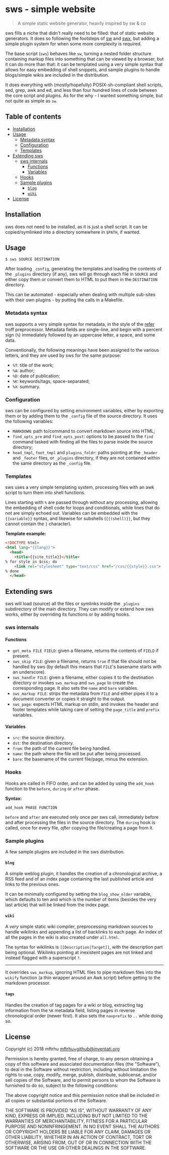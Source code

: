 # sws - simple website

> A simple static website generator, heavily inspired by sw & co

sws fills a niche that didn't really need to be filled: that of static website generators.  It does so following the footsteps of [sw][sw] and [swx][swx], but adding a simple plugin system for when some more complexity is required.

The base script (`sws`) behaves like `sw`, turning a nested folder structure containing markup files into something that can be viewed by a browser, but it can do more than that: it can be templated using a very simple syntax that allows for easy embedding of shell snippets, and sample plugins to handle blogs/simple wikis are included in the distribution.

It does everything with (mostly/hopefully) POSIX-sh-compliant shell scripts, sed, grep, awk and ed, and less than four hundred lines of code between the core script and plugins. As for the why - I wanted something simple, but not quite as simple as `sw`.

[sw]: https://github.com/jroimartin/sw
[swx]: https://3hg.fr/swx/swx_en.html

## Table of contents

- [Installation](#installation)
- [Usage](#usage)
  - [Metadata syntax](#metadata-syntax)
  - [Configuration](#configuration)
  - [Templates](#templates)
- [Extending sws](#extending-sws)
  - [sws internals](#sws-internals)
    - [Functions](#functions)
    - [Variables](#variables)
  - [Hooks](#hooks)
  - [Sample plugins](#sample-plugins)
    - [`blog`](#blog)
    - [`wiki`](#wiki)
- [License](#license)

## Installation

sws does not need to be installed, as it is just a shell script.  It can be copied/symlinked into a directory somewhere in `$PATH`, if wanted.


## Usage

```shell
$ sws SOURCE DESTINATION
```

After loading `_config`, generating the templates and loading the contents of the `_plugins` directory (if any), sws will go through each file in `SOURCE` and either copy them or convert them to HTML to put them in the `DESTINATION` directory.

This can be automated - especially when dealing with multiple sub-sites with their own plugins - by putting the calls in a Makefile.


### Metadata syntax

sws supports a very simple syntax for metadata, in the style of the [refer][refer] troff preprocessor. Metadata fields are single-line, and begin with a percent sign (`%`) immediately followed by an uppercase letter, a space, and some data.

Conventionally, the following meanings have been assigned to the various letters, and they are used by sws for the same purpose:

- `%T`: title of the work;
- `%A`: author;
- `%D`: date of publication;
- `%K`: keywords/tags, space-separated;
- `%X`: summary.

[refer]: https://en.wikipedia.org/wiki/Refer_%28software%29


### Configuration

sws can be configured by setting environment variables, either by exporting them or by adding them to the `_config` file of the source directory. It uses the following variables:

- `MARKDOWN`: path to/command to convert markdown source into HTML;
- `find_opts_pre` and `find_opts_post`: options to be passed to the `find` command tasked with finding all the files to parse inside the source directory;
- `head_tmpl`, `foot_tmpl` and `plugins_foldr`: paths pointing at the `_header` and `_footer` files, or `_plugins` directory, if they are not contained within the same directory as the `_config` file.


### Templates

sws uses a very simple templating system, processing files with an awk script to turn them into shell functions.

Lines starting with `%` are passed through without any processing, allowing the embedding of shell code for loops and conditionals, while lines that do not are simply echoed out.  Variables can be embedded with the `{{variable}}` syntax, and likewise for subshells (`{{(shell)}}`, but they cannot contain the `}` character).

**Template example:**

```html
<!DOCTYPE html>
<html lang="{{lang}}">
  <head>
    <title>{{site_title}}</title>
% for style in $css; do
    <link rel="stylesheet" type="text/css" href="/css/{{style}}.css">
% done
  </head>
```


## Extending sws

sws will load (source) all the files or symlinks inside the `_plugins` subdirectory of the main directory.  They can modify or extend how sws works, either by overriding its functions or by adding hooks.

### sws internals

#### Functions

- `get_meta FILE FIELD`: given a filename, returns the contents of `FIELD` if present.
- `sws_skip FILE`: given a filename, returns `true` if that file should not be handled by sws (by default this means that `FILE`'s basename starts with an underscore).
- `sws_handle FILE`: given a filename, either copies it to the destination directory or invokes `sws_markup` and `sws_page` to create the corresponding page. It also sets the `name` and `bare` variables.
- `sws_markup FILE`: strips the metadata from `FILE` and either pipes it to a document converter or copies it straight to the output.
- `sws_page`: expects HTML markup on stdin, and invokes the header and footer templates while taking care of setting the `page_title` and `prefix` variables.

#### Variables

- `src`: the source directory.
- `dst`: the destination directory.
- `from`: the path of the current file being handled.
- `name`: the path where the file will be put after being processed.
- `bare`: the basename of the current file/page, minus the extension.


### Hooks

Hooks are called in FIFO order, and can be added by using the `add_hook` function to the `before`, `during` or `after` phase.

**Syntax:**

```shell
add_hook PHASE FUNCTION
```

`before` and `after` are executed only once per sws call, immediately before and after processing the files in the source directory.  The `during` hook is called, once for every file, *after* copying the file/creating a page from it.


### Sample plugins

A few sample plugins are included in the sws distribution.

#### `blog`

A simple weblog plugin, it handles the creation of a chronological archive, a RSS feed and of an index page containing the last published article and links to the previous ones.

It can be minimally configured by setting the `blog_show_older` variable, which defaults to ten and which is the number of items (besides the very last article) that will be linked from the index page.

#### `wiki`

A *very* simple static wiki compiler, preprocessing markdown sources to handle wikilinks and appending a list of backlinks to each page. An index of all the pages in the wiki is also created under `all.html`.

The syntax for wikilinks is `[[Description|Target]]`, with the description part being optional. Wikilinks pointing at inexistent pages are not linked and instead flagged with a superscript `?`.

---

It overrides `sws_markup`, ignoring HTML files to pipe markdown files into the `wikify` function (a thin wrapper around an Awk script) before getting to the markdown processor.

#### `tags`

Handles the creation of tag pages for a wiki or blog, extracting tag information from the `%K` metadata field, listing pages in reverse chronological order (newer first).  It also sets the `navprefix` to `..` while doing so.


## License

Copyright (c) 2018 mftrhu <mftrhu+github@inventati.org>

Permission is hereby granted, free of charge, to any person obtaining a copy of this software and associated documentation files (the "Software"), to deal in the Software without restriction, including without limitation the rights to use, copy, modify, merge, publish, distribute, sublicense, and/or sell
copies of the Software, and to permit persons to whom the Software is furnished to do so, subject to the following conditions:

The above copyright notice and this permission notice shall be included in all copies or substantial portions of the Software.

THE SOFTWARE IS PROVIDED "AS IS", WITHOUT WARRANTY OF ANY KIND, EXPRESS OR IMPLIED, INCLUDING BUT NOT LIMITED TO THE WARRANTIES OF MERCHANTABILITY, FITNESS FOR A PARTICULAR PURPOSE AND NONINFRINGEMENT. IN NO EVENT SHALL THE AUTHORS OR COPYRIGHT HOLDERS BE LIABLE FOR ANY CLAIM, DAMAGES OR OTHER LIABILITY, WHETHER IN AN ACTION OF CONTRACT, TORT OR OTHERWISE, ARISING FROM, OUT OF OR IN CONNECTION WITH THE SOFTWARE OR THE USE OR OTHER DEALINGS IN THE SOFTWARE.
